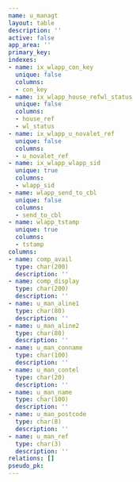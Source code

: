 ```yaml
---
name: u_managt
layout: table
description: ''
active: false
app_area: ''
primary_key: 
indexes:
- name: ix_wlapp_con_key
  unique: false
  columns:
  - con_key
- name: ix_wlapp_house_refwl_status
  unique: false
  columns:
  - house_ref
  - wl_status
- name: ix_wlapp_u_novalet_ref
  unique: false
  columns:
  - u_novalet_ref
- name: ix_wlapp_wlapp_sid
  unique: true
  columns:
  - wlapp_sid
- name: wlapp_send_to_cbl
  unique: false
  columns:
  - send_to_cbl
- name: wlapp_tstamp
  unique: true
  columns:
  - tstamp
columns:
- name: comp_avail
  type: char(200)
  description: ''
- name: comp_display
  type: char(200)
  description: ''
- name: u_man_aline1
  type: char(80)
  description: ''
- name: u_man_aline2
  type: char(80)
  description: ''
- name: u_man_conname
  type: char(100)
  description: ''
- name: u_man_contel
  type: char(20)
  description: ''
- name: u_man_name
  type: char(100)
  description: ''
- name: u_man_postcode
  type: char(8)
  description: ''
- name: u_man_ref
  type: char(3)
  description: ''
relations: []
pseudo_pk: 
---
```


